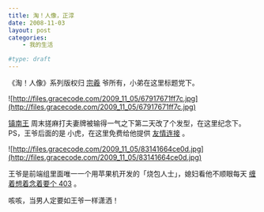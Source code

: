 ```yaml
---
title: 淘！人像，正淳
date: 2008-11-03
layout: post
categories:
    - 我的生活

#type: draft
---
```


《淘！人像》系列版权归  [宗羲](http://www.om19.cn/)  爷所有，小弟在这里标题党下。

![http://files.gracecode.com/2009_11_05/67917671ff7c.jpg](http://files.gracecode.com/2009_11_05/67917671ff7c.jpg)

 [镇南王](http://www.htmlcssjs.com/) 周末搓麻打夫妻牌被输得一气之下第二天改了个发型，在这里纪念下。PS，王爷后面的是 小虎，在这里免费给他提供 [友情连接](http://www.macji.com) 。

![http://files.gracecode.com/2009_11_05/83141664ce0d.jpg](http://files.gracecode.com/2009_11_05/83141664ce0d.jpg)

王爷是前端组里面唯一一个用苹果机开发的「烧包人士」，媳妇看他不顺眼每天 [缠着想着念着要个 403](http://www.yiyitoo.com/archives/761) 。

咳咳，当男人定要如王爷一样潇洒！
